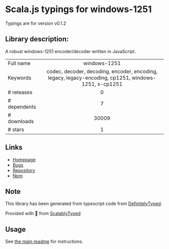 
# Scala.js typings for windows-1251

Typings are for version v0.1.2

## Library description:
A robust windows-1251 encoder/decoder written in JavaScript.

|                    |                 |
| ------------------ | :-------------: |
| Full name          | windows-1251 |
| Keywords           | codec, decoder, decoding, encoder, encoding, legacy, legacy-encoding, cp1251, windows-1251, x-cp1251 |
| # releases         | 0 |
| # dependents       | 7 |
| # downloads        | 30009 |
| # stars            | 1 |

## Links
- [Homepage](https://mths.be/windows-1251)
- [Bugs](https://github.com/mathiasbynens/windows-1251/issues)
- [Repository](https://github.com/mathiasbynens/windows-1251)
- [Npm](https://www.npmjs.com/package/windows-1251)
    


## Note
This library has been generated from typescript code from [DefinitelyTyped](https://definitelytyped.org).

Provided with :purple_heart: from [ScalablyTyped](https://github.com/oyvindberg/ScalablyTyped)

## Usage
See [the main readme](../../readme.md) for instructions.


